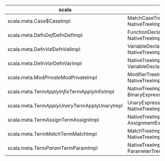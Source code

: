 scala|slang
--|--
scala.meta.Case$CaseImpl|MatchCaseTreeImpl(55%); NativeTreeImpl(45%); 
scala.meta.Defn$Def$DefnDefImpl|FunctionDeclarationTreeImpl(90%); NativeTreeImpl(10%); 
scala.meta.Defn$Val$DefnValImpl|VariableDeclarationTreeImpl(64%); NativeTreeImpl(36%); 
scala.meta.Defn$Var$DefnVarImpl|NativeTreeImpl(65%); VariableDeclarationTreeImpl(35%); 
scala.meta.Mod$Private$ModPrivateImpl|ModifierTreeImpl(80%); NativeTreeImpl(20%); 
scala.meta.Term$ApplyInfix$TermApplyInfixImpl|NativeTreeImpl(65%); BinaryExpressionTreeImpl(35%); 
scala.meta.Term$ApplyUnary$TermApplyUnaryImpl|UnaryExpressionTreeImpl(94%); NativeTreeImpl(6%); 
scala.meta.Term$Assign$TermAssignImpl|NativeTreeImpl(80%); AssignmentExpressionTreeImpl(20%); 
scala.meta.Term$Match$TermMatchImpl|MatchTreeImpl(88%); NativeTreeImpl(12%); 
scala.meta.Term$Param$TermParamImpl|NativeTreeImpl(61%); ParameterTreeImpl(39%); 
